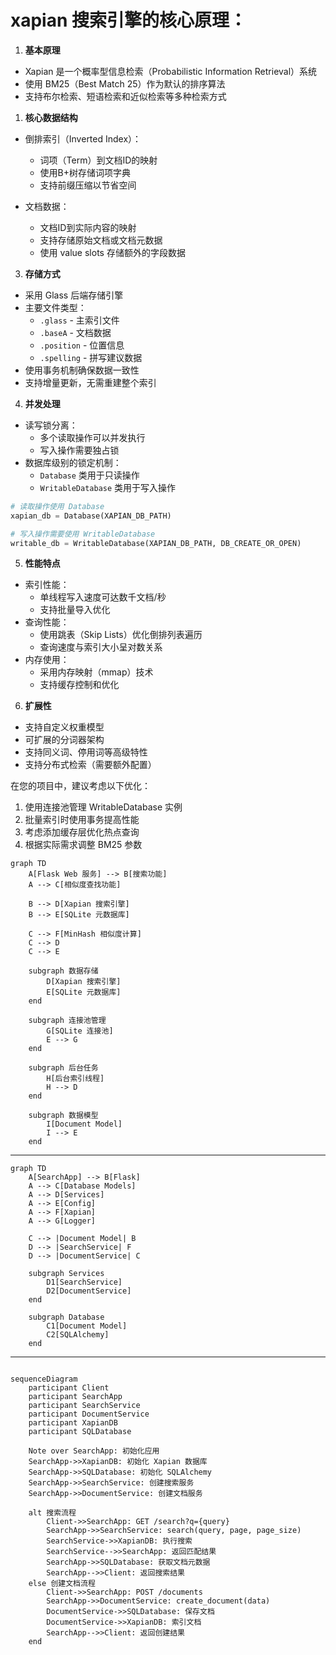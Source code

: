 # xapian 搜索引擎的核心原理：

1. **基本原理**
- Xapian 是一个概率型信息检索（Probabilistic Information Retrieval）系统
- 使用 BM25（Best Match 25）作为默认的排序算法
- 支持布尔检索、短语检索和近似检索等多种检索方式

1. **核心数据结构**
- 倒排索引（Inverted Index）：
  - 词项（Term）到文档ID的映射
  - 使用B+树存储词项字典
  - 支持前缀压缩以节省空间

- 文档数据：
  - 文档ID到实际内容的映射
  - 支持存储原始文档或文档元数据
  - 使用 value slots 存储额外的字段数据

3. **存储方式**
- 采用 Glass 后端存储引擎
- 主要文件类型：
  - `.glass` - 主索引文件
  - `.baseA` - 文档数据
  - `.position` - 位置信息
  - `.spelling` - 拼写建议数据
- 使用事务机制确保数据一致性
- 支持增量更新，无需重建整个索引

4. **并发处理**
- 读写锁分离：
  - 多个读取操作可以并发执行
  - 写入操作需要独占锁
- 数据库级别的锁定机制：
  - `Database` 类用于只读操作
  - `WritableDatabase` 类用于写入操作

```python
# 读取操作使用 Database
xapian_db = Database(XAPIAN_DB_PATH)

# 写入操作需要使用 WritableDatabase
writable_db = WritableDatabase(XAPIAN_DB_PATH, DB_CREATE_OR_OPEN)
```

5. **性能特点**
- 索引性能：
  - 单线程写入速度可达数千文档/秒
  - 支持批量导入优化
- 查询性能：
  - 使用跳表（Skip Lists）优化倒排列表遍历
  - 查询速度与索引大小呈对数关系
- 内存使用：
  - 采用内存映射（mmap）技术
  - 支持缓存控制和优化

6. **扩展性**
- 支持自定义权重模型
- 可扩展的分词器架构
- 支持同义词、停用词等高级特性
- 支持分布式检索（需要额外配置）

在您的项目中，建议考虑以下优化：
1. 使用连接池管理 WritableDatabase 实例
2. 批量索引时使用事务提高性能
3. 考虑添加缓存层优化热点查询
4. 根据实际需求调整 BM25 参数

```mermaid
graph TD
    A[Flask Web 服务] --> B[搜索功能]
    A --> C[相似度查找功能]

    B --> D[Xapian 搜索引擎]
    B --> E[SQLite 元数据库]

    C --> F[MinHash 相似度计算]
    C --> D
    C --> E

    subgraph 数据存储
        D[Xapian 搜索引擎]
        E[SQLite 元数据库]
    end

    subgraph 连接池管理
        G[SQLite 连接池]
        E --> G
    end

    subgraph 后台任务
        H[后台索引线程]
        H --> D
    end

    subgraph 数据模型
        I[Document Model]
        I --> E
    end
```
---------------

```mermaid
graph TD
    A[SearchApp] --> B[Flask]
    A --> C[Database Models]
    A --> D[Services]
    A --> E[Config]
    A --> F[Xapian]
    A --> G[Logger]

    C --> |Document Model| B
    D --> |SearchService| F
    D --> |DocumentService| C

    subgraph Services
        D1[SearchService]
        D2[DocumentService]
    end

    subgraph Database
        C1[Document Model]
        C2[SQLAlchemy]
    end
```
--------

```mermaid

sequenceDiagram
    participant Client
    participant SearchApp
    participant SearchService
    participant DocumentService
    participant XapianDB
    participant SQLDatabase

    Note over SearchApp: 初始化应用
    SearchApp->>XapianDB: 初始化 Xapian 数据库
    SearchApp->>SQLDatabase: 初始化 SQLAlchemy
    SearchApp->>SearchService: 创建搜索服务
    SearchApp->>DocumentService: 创建文档服务

    alt 搜索流程
        Client->>SearchApp: GET /search?q={query}
        SearchApp->>SearchService: search(query, page, page_size)
        SearchService->>XapianDB: 执行搜索
        SearchService-->>SearchApp: 返回匹配结果
        SearchApp->>SQLDatabase: 获取文档元数据
        SearchApp-->>Client: 返回搜索结果
    else 创建文档流程
        Client->>SearchApp: POST /documents
        SearchApp->>DocumentService: create_document(data)
        DocumentService->>SQLDatabase: 保存文档
        DocumentService->>XapianDB: 索引文档
        SearchApp-->>Client: 返回创建结果
    end
```
